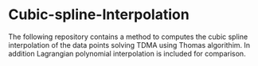 # Cubic-spline-Interpolation
The following repository contains a method to computes the cubic spline interpolation of the data points solving TDMA using Thomas algorithim. In addition Lagrangian polynomial interpolation is included for comparison.  
